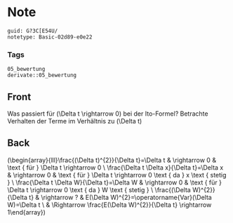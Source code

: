 # Note
```
guid: G?3C[E54U/
notetype: Basic-02d89-e0e22
```

### Tags
```
05_bewertung
derivate::05_bewertung
```

## Front
Was passiert für \(\Delta t \rightarrow 0\) bei der Ito-Formel? Betrachte Verhalten der Terme im Verhältnis zu \(\Delta t\)

## Back
\(\begin{array}{lll}\frac{(\Delta t)^{2}}{\Delta t}=\Delta t & \rightarrow 0 & \text { für } \Delta t \rightarrow 0 \\ \frac{\Delta t \Delta x}{\Delta t}=\Delta x & \rightarrow 0 & \text { für } \Delta t \rightarrow 0 \text { da } x \text { stetig } \\ \frac{\Delta t \Delta W}{\Delta t}=\Delta W & \rightarrow 0 & \text { für } \Delta t \rightarrow 0 \text { da } W \text { stetig } \\ \frac{(\Delta W)^{2}}{\Delta t} & \rightarrow ? & E(\Delta W)^{2}=\operatorname{Var}(\Delta W)=\Delta t \\ & \Rightarrow \frac{E(\Delta W)^{2}}{\Delta t} \rightarrow 1\end{array}\)
